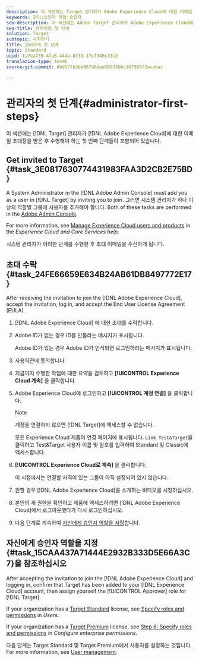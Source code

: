 ```yaml
---
description: 이 섹션에는 Target 관리자가 Adobe Experience Cloud에 대한 이메일 초대장을 받은 후 수행해야 하는 첫 번째 단계들이 포함되어 있습니다.
keywords: 관리;승인자 역할;승인자
seo-description: 이 섹션에는 Adobe Target 관리자가 Adobe Experience Cloud에 대한 이메일 초대장을 받은 후 수행해야 하는 첫 번째 단계들이 포함되어 있습니다.
seo-title: 관리자의 첫 단계
solution: Target
subtopic: 시작하기
title: 관리자의 첫 단계
topic: Standard
uuid: 1a7ea739-4fa6-444a-8f39-17cf346c73c2
translation-type: tm+mt
source-git-commit: 8bd57fb3bb467d8dae50535b6c367995f2acabac

---
```



# 관리자의 첫 단계{#administrator-first-steps}

이 섹션에는 [!DNL Target] 관리자가 [!DNL Adobe Experience Cloud]에 대한 이메일 초대장을 받은 후 수행해야 하는 첫 번째 단계들이 포함되어 있습니다.

## Get invited to Target {#task_3E0817630774431983FAA3D2CB2E75BD}

A System Administrator in the [!DNL Adobe Admin Console] must add you as a user in [!DNL Target] by inviting you to join. 그러면 시스템 관리자가 하나 이상의 역할별 그룹에 사용자를 추가해야 합니다. Both of these tasks are performed in the [Adobe Admin Console](https://adminconsole.adobe.com).

For more information, see [Manage Experience Cloud users and products](https://docs.adobe.com/content/help/en/core-services/interface/manage-users-and-products/admin-getting-started.html) in the *Experience Cloud and Core Services help*.

시스템 관리자가 이러한 단계를 수행한 후 초대 이메일을 수신하게 됩니다.

## 초대 수락 {#task_24FE66659E634B24AB61DB8497772E17}

After receiving the invitation to join the [!DNL Adobe Experience Cloud], accept the invitation, log in, and accept the End User License Agreement (EULA).

1. [!DNL Adobe Experience Cloud] 에 대한 초대를 수락합니다.
1. Adobe ID가 없는 경우 ID를 만들라는 메시지가 표시됩니다.

   Adobe ID가 있는 경우 Adobe ID가 인식되면 로그인하라는 메시지가 표시됩니다.
1. 사용약관에 동의합니다.
1. 지금까지 수행한 작업에 대한 요약을 검토하고 **[!UICONTROL Experience Cloud 계속]** 을 클릭합니다.
1. Adobe Experience Cloud에 로그인하고 **[!UICONTROL 계정 연결]** 을 클릭합니다.

   >[!NOTE]
   >
   >계정을 연결하지 않으면 [!DNL Target]에 액세스할 수 없습니다.

   모든 Experience Cloud 제품이 연결 페이지에 표시됩니다. `Link Test&Target`을 클릭하고 Test&amp;Target 사용자 이름 및 암호를 입력하여 Standard 및 Classic에 액세스합니다.
1. **[!UICONTROL Experience Cloud로 계속]** 을 클릭합니다.

   이 시점에서는 연결할 자격이 있는 그룹이 아직 설정되어 있지 않습니다.
1. 원할 경우 [!DNL Adobe Experience Cloud]를 소개하는 비디오를 시청하십시오.
1. 본인의 새 권한을 확인하고 제품에 액세스하려면 [!DNL Adobe Experience Cloud]에서 로그아웃했다가 다시 로그인하십시오.
1. 다음 단계로 계속하여 [자신에게 승인자 역할을 지정](../administrating-target/start-target.md#task_15CAA437A71444E2932B333D5E66A3C7)합니다.

## 자신에게 승인자 역할을 지정{#task_15CAA437A71444E2932B333D5E66A3C7}을 참조하십시오 

After accepting the invitation to join the [!DNL Adobe Experience Cloud] and logging in, confirm that Target has been added to your [!DNL Experience Cloud] account, then assign yourself the [!UICONTROL Approver] role for [!DNL Target].

If your organization has a [Target Standard](/help/c-intro/intro.md#section_ACD5EFF17AAB4E979CBEFA0145CCD905) license, see [Specify roles and permissions](/help/administrating-target/c-user-management/c-user-management/user-management.md#roles-permissions) in *Users*.

If your organization has a [Target Premium](/help/c-intro/intro.md#premium) license, see [Step 6: Specify roles and permissions](/help/administrating-target/c-user-management/property-channel/properties-overview.md#section_8C425E43E5DD4111BBFC734A2B7ABC80) in *Configure enterprise permissions*.

다음 단계는 Target Standard 및 Target Premium에서 사용자를 설정하는 것입니다. For more information, see [User management](/help/administrating-target/c-user-management/user-management.md).